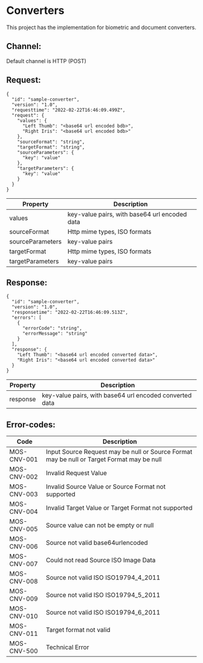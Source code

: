 # Converters

This project has the implementation for biometric and document converters.

## Channel:
Default channel is HTTP (POST)
## Request:
```
{
  "id": "sample-converter",
  "version": "1.0",
  "requesttime": "2022-02-22T16:46:09.499Z",
  "request": {
    "values": {
      "Left Thumb": "<base64 url encoded bdb>",
      "Right Iris": "<base64 url encoded bdb>"
    },
    "sourceFormat": "string",
    "targetFormat": "string",
    "sourceParameters": {
      "key": "value"
    },
    "targetParameters": {
      "key": "value"
    }
  }
}
```

| Property | Description |
| -------- | ------------|
| values | key-value pairs, with base64 url encoded data |
| sourceFormat | Http mime types, ISO formats |
| sourceParameters | key-value pairs |
| targetFormat |  Http mime types, ISO formats |
| targetParameters | key-value pairs |

## Response:
```
{
  "id": "sample-converter",
  "version": "1.0",
  "responsetime": "2022-02-22T16:46:09.513Z",
  "errors": [
    {
      "errorCode": "string",
      "errorMessage": "string"
    }
  ],
  "response": {
    "Left Thumb": "<base64 url encoded converted data>",
    "Right Iris": "<base64 url encoded converted data>"
  }
}
```

| Property | Description |
| -------- | ------------|
| response | key-value pairs, with base64 url encoded converted data |

## Error-codes:

|     Code    |          Description                  	                                                    |
| ------------| --------------------------------------------------------------------------------------------|
| MOS-CNV-001 | Input Source Request may be null or Source Format may be null or Target Format may be null	|
| MOS-CNV-002 | Invalid Request Value	                                                                    |
| MOS-CNV-003 | Invalid Source Value or Source Format not supported					                        |
| MOS-CNV-004 | Invalid Target Value or Target Format not supported					                        |
| MOS-CNV-005 | Source value can not be empty or null					                                    |
| MOS-CNV-006 | Source not valid base64urlencoded					                                        |
| MOS-CNV-007 | Could not read Source ISO Image Data				                                        |
| MOS-CNV-008 | Source not valid ISO ISO19794_4_2011				                                        |
| MOS-CNV-009 | Source not valid ISO ISO19794_5_2011					                                    |
| MOS-CNV-010 | Source not valid ISO ISO19794_6_2011					                                    |
| MOS-CNV-011 | Target format not valid 																	|
| MOS-CNV-500 | Technical Error																				|